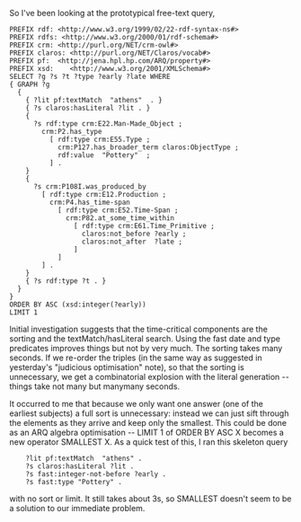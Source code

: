 So I've been looking at the prototypical free-text query,

```
PREFIX rdf: <http://www.w3.org/1999/02/22-rdf-syntax-ns#>
PREFIX rdfs: <http://www.w3.org/2000/01/rdf-schema#>
PREFIX crm: <http://purl.org/NET/crm-owl#>
PREFIX claros: <http://purl.org/NET/Claros/vocab#>
PREFIX pf:  <http://jena.hpl.hp.com/ARQ/property#>
PREFIX xsd:    <http://www.w3.org/2001/XMLSchema#>
SELECT ?g ?s ?t ?type ?early ?late WHERE
{ GRAPH ?g
  {
    { ?lit pf:textMatch  "athens"  . }
    { ?s claros:hasLiteral ?lit . }
    {
      ?s rdf:type crm:E22.Man-Made_Object ;
        crm:P2.has_type
          [ rdf:type crm:E55.Type ;
            crm:P127.has_broader_term claros:ObjectType ;
            rdf:value  "Pottery"  ;
          ] .
    }
    {
      ?s crm:P108I.was_produced_by
        [ rdf:type crm:E12.Production ;
          crm:P4.has_time-span
            [ rdf:type crm:E52.Time-Span ;
              crm:P82.at_some_time_within
                [ rdf:type crm:E61.Time_Primitive ;
                  claros:not_before ?early ;
                  claros:not_after  ?late ;
                ]
            ]
        ] .
    }
    { ?s rdf:type ?t . }
  }
} 
ORDER BY ASC (xsd:integer(?early)) 
LIMIT 1
```

Initial investigation suggests that the time-critical components
are the sorting and the textMatch/hasLiteral search. Using the
fast date and type predicates improves things but not by very much.
The sorting takes many seconds. If we re-order the triples (in the
same way as suggested in yesterday's "judicious optimisation" note),
so that the sorting is unnecessary, we get a combinatorial explosion
with the literal generation -- things take not many but manymany
seconds.

It occurred to me that because we only want one answer (one of the
earliest subjects) a full sort is unnecessary: instead we can just
sift through the elements as they arrive and keep only the smallest.
This could be done as an ARQ algebra optimisation -- LIMIT 1 of
ORDER BY ASC X becomes a new operator SMALLEST X. As a quick test
of this, I ran this skeleton query

```
    ?lit pf:textMatch  "athens" . 
    ?s claros:hasLiteral ?lit .
    ?s fast:integer-not-before ?early . 
    ?s fast:type "Pottery" .
```

with no sort or limit. It still takes about 3s, so SMALLEST
doesn't seem to be a solution to our immediate problem.
